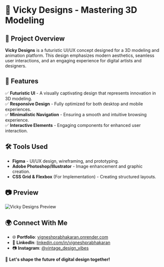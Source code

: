 # 🎨 Vicky Designs - Mastering 3D Modeling

## 📌 Project Overview
**Vicky Designs** is a futuristic UI/UX concept designed for a 3D modeling and animation platform. This design emphasizes modern aesthetics, seamless user interactions, and an engaging experience for digital artists and designers.

## 🚀 Features
✅ **Futuristic UI** - A visually captivating design that represents innovation in 3D modeling.  
✅ **Responsive Design** - Fully optimized for both desktop and mobile experiences.  
✅ **Minimalistic Navigation** - Ensuring a smooth and intuitive browsing experience.  
✅ **Interactive Elements** - Engaging components for enhanced user interaction.  

## 🛠️ Tools Used
- **Figma** - UI/UX design, wireframing, and prototyping.  
- **Adobe Photoshop/Illustrator** - Image enhancement and graphic creation.  
- **CSS Grid & Flexbox** (For Implementation) - Creating structured layouts.  

## 📷 Preview
![Vicky Designs Preview](2.jpg)

## 🌍 Connect With Me
- 🌐 **Portfolio**: [vigneshprabhakaran.onrender.com](https://vigneshprabhakaran.onrender.com)  
- 📌 **LinkedIn**: [linkedin.com/in/vigneshprabhakaran](https://linkedin.com/in/vigneshprabhakaran)  
- 📷 **Instagram**: [@vintage_design_vibes](https://www.instagram.com/vintage_design_vibes/)  

🚀 **Let's shape the future of digital design together!**


